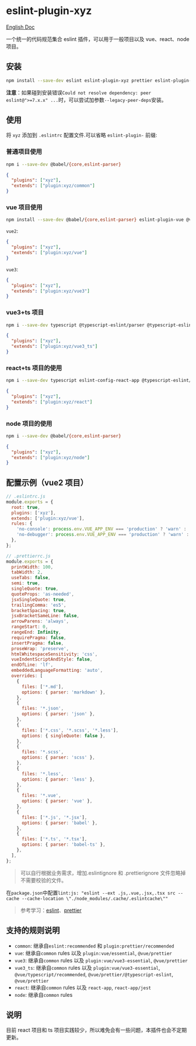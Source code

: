 # eslint-plugin-xyz

[English Doc](./README_EN.md)

一个统一的代码规范集合 eslint 插件，可以用于一般项目以及 vue、react、node 项目。

## 安装

```bash
npm install --save-dev eslint eslint-plugin-xyz prettier eslint-plugin-prettier eslint-config-prettier
```

**注意**：如果碰到安装错误`Could not resolve dependency: peer eslint@">=7.x.x" ...`时，可以尝试加参数`--legacy-peer-deps`安装。

## 使用

将 `xyz` 添加到 `.eslintrc` 配置文件.可以省略 `eslint-plugin-` 前缀:

### 普通项目使用

```sh
npm i --save-dev @babel/{core,eslint-parser}
```

```json
{
  "plugins": ["xyz"],
  "extends": ["plugin:xyz/common"]
}
```

### vue 项目使用

```bash
npm install --save-dev @babel/{core,eslint-parser} eslint-plugin-vue @vue/eslint-config-prettier
```

`vue2`:

```json
{
  "plugins": ["xyz"],
  "extends": ["plugin:xyz/vue"]
}
```

`vue3`:

```json
{
  "plugins": ["xyz"],
  "extends": ["plugin:xyz/vue3"]
}
```

### vue3+ts 项目

```sh
npm i --save-dev typescript @typescript-eslint/parser @typescript-eslint/eslint-plugin @vue/eslint-config-typescript @vue/eslint-config-prettier @vue/eslint-config-typescript eslint-plugin-vue
```

```json
{
  "plugins": ["xyz"],
  "extends": ["plugin:xyz/vue3_ts"]
}
```

### react+ts 项目的使用

```bash
npm i --save-dev typescript eslint-config-react-app @typescript-eslint/eslint-plugin@^4.0.0 @typescript-eslint/parser@^4.0.0 babel-eslint@^10.0.0 eslint@^7.5.0 eslint-plugin-flowtype@^5.2.0 eslint-plugin-import@^2.22.0 eslint-plugin-jsx-a11y@^6.3.1 eslint-plugin-react@^7.20.3 eslint-plugin-react-hooks@^4.0.8
```

```json
{
  "plugins": ["xyz"],
  "extends": ["plugin:xyz/react"]
}
```

### node 项目的使用

```sh
npm i --save-dev @babel/{core,eslint-parser}
```

```json
{
  "plugins": ["xyz"],
  "extends": ["plugin:xyz/node"]
}
```

## 配置示例（vue2 项目）

```js
// .eslintrc.js
module.exports = {
  root: true,
  plugins: ['xyz'],
  extends: ['plugin:xyz/vue'],
  rules: {
    'no-console': process.env.VUE_APP_ENV === 'production' ? 'warn' : 'off',
    'no-debugger': process.env.VUE_APP_ENV === 'production' ? 'warn' : 'off',
  },
};
```

```js
// .prettierrc.js
module.exports = {
  printWidth: 100,
  tabWidth: 2,
  useTabs: false,
  semi: true,
  singleQuote: true,
  quoteProps: 'as-needed',
  jsxSingleQuote: true,
  trailingComma: 'es5',
  bracketSpacing: true,
  jsxBracketSameLine: false,
  arrowParens: 'always',
  rangeStart: 0,
  rangeEnd: Infinity,
  requirePragma: false,
  insertPragma: false,
  proseWrap: 'preserve',
  htmlWhitespaceSensitivity: 'css',
  vueIndentScriptAndStyle: false,
  endOfLine: 'lf',
  embeddedLanguageFormatting: 'auto',
  overrides: [
    {
      files: ['*.md'],
      options: { parser: 'markdown' },
    },
    {
      files: '*.json',
      options: { parser: 'json' },
    },
    {
      files: ['*.css', '*.scss', '*.less'],
      options: { singleQuote: false },
    },
    {
      files: '*.scss',
      options: { parser: 'scss' },
    },
    {
      files: '*.less',
      options: { parser: 'less' },
    },
    {
      files: '*.vue',
      options: { parser: 'vue' },
    },
    {
      files: ['*.js', '*.jsx'],
      options: { parser: 'babel' },
    },
    {
      files: ['*.ts', '*.tsx'],
      options: { parser: 'babel-ts' },
    },
  ],
};
```

> 可以自行根据业务需求，增加.eslintignore 和 .prettierignore 文件忽略掉不需要校验的文件。

在`package.json`中配置`lint:js: "eslint --ext .js,.vue,.jsx,.tsx src --cache --cache-location \"./node_modules/.cache/.eslintcache\""`

> 参考学习：[eslint](https://eslint.org/)、[prettier](https://prettier.io/)

## 支持的规则说明

- `common`: 继承自`eslint:recommended` 和 `plugin:prettier/recommended`
- `vue`: 继承自`common` rules 以及 `plugin:vue/essential`, `@vue/prettier`
- `vue3`: 继承自`common` rules 以及 `plugin:vue/vue3-essential`, `@vue/prettier`
- `vue3_ts`: 继承自`common` rules 以及 `plugin:vue/vue3-essential`, `@vue/typescript/recommended`, `@vue/prettier/@typescript-eslint`, `@vue/prettier`
- `react`: 继承自`common` rules 以及 `react-app`, `react-app/jest`
- `node`: 继承自`common` rules

## 说明

目前 react 项目和 ts 项目实践较少，所以难免会有一些问题，本插件也会不定期更新。
